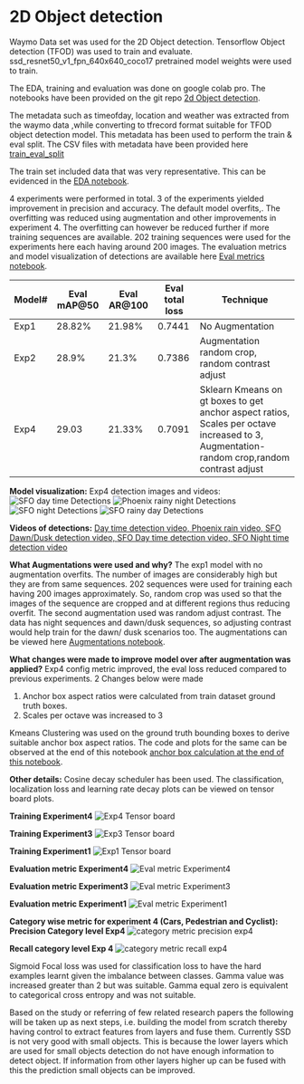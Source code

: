 

# 2D Object detection

Waymo Data set was used for the 2D Object detection.
Tensorflow Object detection (TFOD) was used to train and evaluate.
ssd_resnet50_v1_fpn_640x640_coco17 pretrained model weights were used to train.

The EDA, training and evaluation was done on google colab pro.
The notebooks have been provided on the git repo [2d Object detection](https://github.com/pavanp5/2d_object_detection).

The metadata such as timeofday, location and weather was extracted from the waymo data ,while converting to tfrecord format suitable for TFOD object detection model.
This metadata has been used to perform the train & eval split. The CSV files with metadata have been provided here [train_eval_split](https://github.com/pavanp5/2d_object_detection/tree/main/data)

The train set included data that was very representative. This can be evidenced in the [EDA notebook](https://github.com/pavanp5/2d_object_detection/blob/main/EDA_Train_Eval_Split.ipynb).

4 experiments were performed in total. 3 of the experiments yielded improvement in precision and accuracy. The default model overfits,. The overfitting was reduced using augmentation and other improvements in experiment 4. The overfitting can however be reduced further if more training sequences are available. 202 training sequences were used for the experiments here each having around 200 images. The evaluation metrics and model visualization of detections are available here [Eval metrics notebook](https://github.com/pavanp5/2d_object_detection/blob/main/Evaluation_&_Model_Result_Visualization.ipynb).

|Model#  | Eval mAP@50 |Eval AR@100  | Eval total loss |Technique|
|--|--|--|--|--|
|  Exp1|28.82%  | 21.98% | 0.7441 |No Augmentation|
|Exp2| 28.9% | 21.3%  |  0.7386|Augmentation random crop, random contrast adjust
|Exp4|29.03|21.33%|0.7091|Sklearn Kmeans on gt boxes to get anchor aspect ratios, Scales per octave increased to 3, Augmentation-random crop,random contrast adjust

**Model visualization:**
Exp4 detection images and videos:
![SFO day time Detections](./images/sfo_day.png)
![Phoenix rainy night Detections](./images/phx_rain.png)
![SFO night Detections](./images/sfo_night.png)
![SFO rainy day Detections](./images/sfo_rain_day.png)

**Videos of detections:**
[Day time detection video, ](https://github.com/pavanp5/2d_object_detection/blob/main/videos/animation_eval_otherloc_day.mp4)
[Phoenix rain video, ](https://github.com/pavanp5/2d_object_detection/blob/main/videos/animation_eval_phx_rain.mp4)
[SFO Dawn/Dusk detection video, ](https://github.com/pavanp5/2d_object_detection/blob/main/videos/animation_eval_sfo_dawndusk.mp4)
[SFO Day time detection video, ](https://github.com/pavanp5/2d_object_detection/blob/main/videos/animation_eval_sfo_day.mp4)
[SFO Night time detection video](https://github.com/pavanp5/2d_object_detection/blob/main/videos/animation_eval_sfo_night.mp4)

**What Augmentations were used and why?**
The exp1 model with no augmentation overfits. The number of images are considerably high but they are from same sequences. 202 sequences were used for training each having 200 images approximately.  So, random crop was used so that the images of the sequence are cropped and at different regions thus reducing overfit. The second augmentation used was random adjust contrast. The data has night sequences and dawn/dusk sequences, so adjusting contrast would help train for the dawn/ dusk scenarios too. The augmentations can be viewed here [Augmentations notebook](https://github.com/pavanp5/2d_object_detection/blob/main/Augmentations.ipynb).

**What changes were made to improve model over after augmentation was applied?**
Exp4 config metric improved, the eval loss reduced compared to previous experiments. 
2 Changes below were made
 1. Anchor box aspect ratios were calculated from train dataset ground truth boxes. 
 2. Scales per octave was increased to 3

Kmeans Clustering was used on the ground truth bounding boxes to derive suitable anchor box aspect ratios. The code and plots for the same can be observed at the end of this notebook [anchor box calculation at the end of this notebook](https://github.com/pavanp5/2d_object_detection/blob/main/Augmentations.ipynb).

**Other details:**
Cosine decay scheduler has been used. The classification, localization loss and learning rate decay plots can be viewed on tensor board plots.

**Training Experiment4** 
![Exp4 Tensor board](./images/exp4_tfboard_train.PNG)

**Training Experiment3**
![Exp3 Tensor board](./images/exp3_tfboard_train.PNG)

**Training Experiment1**
![Exp1 Tensor board](./images/exp1_tfboard_train.PNG)

**Evaluation metric Experiment4**
![Eval metric Experiment4 ](./images/Exp4_eval_metric.PNG)

**Evaluation metric Experiment3**
![Eval metric Experiment3](./images/Exp3_eval_metric.PNG)

**Evaluation metric Experiment1**
![Eval metric Experiment1](./images/Exp1_eval_metric.PNG)

**Category wise metric for experiment 4 (Cars, Pedestrian and Cyclist):**
**Precision Category level Exp4**
![category metric precision exp4](./images/category_metric_precision.PNG)

**Recall category level Exp 4**
![category metric recall exp4](./images/category_metric_recall.PNG)

Sigmoid Focal loss was used for classification loss to have the hard examples learnt given the imbalance between classes. Gamma value was increased greater than 2 but was suitable. Gamma equal zero is equivalent to categorical cross entropy and was not suitable.

Based on the study or referring of few related research papers the following will be taken up as next steps, i.e. building the model from scratch thereby having control to extract features from layers and fuse them. Currently SSD is not very good with small objects. This is because the lower layers which are used for small objects detection do not have enough information to detect object. If information from other layers higher up can be fused with this the prediction small objects can be improved. 